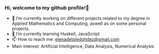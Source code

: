 ### Hi, welcome to my github profile!👋

- 🔭 I’m currently working on different projects related to my degree in Applied Mathematics and Computing, aswell as on some personal projects.
- 🌱 I’m currently learning Huskell, JavaScript 
- 📫 How to reach me: elenadetoledohdez@gmail.com
- Main interest: Artificial Intelligence, Data Analysis, Numerical Analysis

